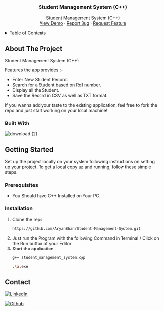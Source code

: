 
<!-- PROJECT LOGO -->

<br />
<div align="center">
  
  <a href="https://github.com/AryanBhan/Student-Management-System">
    

  </a>

  <h3 align="center">Student Management System (C++)</h3>

  <p align="center">
    Student Management System (C++)
    <br />
    <a href="https://drive.google.com/file/d/1YGo4XrOvms0Cvvp2sXN7_ytXmULr4Pu0/view?usp=sharing">View Demo</a>
    ·
    <a href="https://github.com/AryanBhan/Student-Management-System/issues">Report Bug</a>
    ·
    <a href="https://github.com/AryanBhan/Student-Management-System/issues">Request Feature</a>
  </p>
</div>



<!-- TABLE OF CONTENTS -->
<details>
  <summary>Table of Contents</summary>
  <ol>
    <li>
      <a href="#about-the-project">About The Project</a>
      <ul>
        <li><a href="#built-with">Built With</a></li>
      </ul>
    </li>
    <li>
      <a href="#getting-started">Getting Started</a>
      <ul>
        <li><a href="#prerequisites">Prerequisites</a></li>
        <li><a href="#installation">Installation</a></li>
      </ul>
    </li>
    <li><a href="#contact">Contact</a></li>
    <li><a href="#acknowledgments">Acknowledgments</a></li>
  </ol>
</details>



<!-- ABOUT THE PROJECT -->
## About The Project
Student Management System (C++)

Features the app provides :-

* Enter New Student Record.
* Search for a Student based on Roll number.
* Display all the Student.
* Save the Record in CSV as well as TXT format.

If you wanna add your taste to the existing application, feel free to fork the repo and just start working on your local machine!




### Built With

![download (2)](https://github.com/AryanBhan/Student-Management-System/assets/87280331/355931b3-c2bc-4acc-bd8d-dc8c588f2574)


<!-- GETTING STARTED -->
## Getting Started

Set up the project locally on your system following instructions on setting up your project.
To get a local copy up and running, follow these simple steps.


### Prerequisites

- You Should have C++ Installed on Your PC.

### Installation

1. Clone the repo
   ```sh
   https://github.com/AryanBhan/Student-Management-System.git
   ```
2. Just run the Program with the following Command in Terminal / Click on the Run button of your Editor 
3. Start the application
    ```sh
    g++ student_management_system.cpp
    ```
    ```sh
    .\a.exe
    ```



<!-- CONTACT -->
## Contact

[![LinkedIn](https://img.shields.io/badge/LinkedIn-blue?style=for-the-badge&logo=linkedin&link=https://www.linkedin.com/in/aryan-bhan-076766201/)](https://www.linkedin.com/in/aryan-bhan-076766201/)

[![Github](https://img.shields.io/badge/Github-black?style=for-the-badge&logo=github&link=https://github.com/AryanBhan)](https://github.com/AryanBhan)


